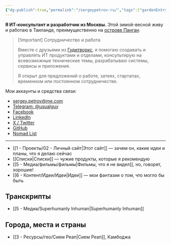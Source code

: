 ```yaml
---
{"dg-publish":true,"permalink":"/sergeypetrov-ru/","tags":["gardenEntry"]}
---
```


**Я ИТ-консультант и разработчик из Москвы.** Этой зимой-весной живу и работаю в Таиланде, преимущественно на [острове Панган](https://maps.app.goo.gl/EqPoDE6aLEPnmyEL6).

> [!important] Сотрудничество и работа
> 
> Вместе с друзьями из [Гудитворкс](https://goodit.works), я помогаю создавать и управлять ИТ продуктами и отделами, консультирую на всевозможные технические темы, разрабатываю системы, сервисы и приложения. 
> 
> Я открыт для предложений о работе, затеях, стартапах, временном или постоянном сотрудничестве. 

Мои аккаунты и средства связи:
- [sergey.petrov@me.com](mailto:sergey.petrov@me.com)
- [Telegram: @usualguy](https://t.me/usualguy)
- [Facebook](https://facebook.com/neoromantic)
- [LinkedIn](https://linkedin.com/in/sspetrov)
- [X / Twitter](https://x.com/neoromantic) 
- [GitHub](https://github.com/neoromantic)
- [Nomad List](https://nomadlist.com/@neoromantic)
---
- [[1 - Проекты/02 - Личный сайт\|Этот сайт]] — зачем он, какие идеи и планы, что я делаю сейчас
- [[Списки\|Списки]] — чужие продукты, которые я рекомендую
- [[5 - Медиа/фильмы/фильмы\|Фильмы, что я не видел]], но, говорят, хорошие!
- [[6 - Контент/Идеи/Идеи\|Идеи]] — мои фантазии о том, что могло бы быть 
## Транскрипты
- [[5 - Медиа/Superhumanly Inhuman\|Superhumanly Inhuman]]
## Города, места и страны
- [[3 - Ресурсы/гео/Сием Реап\|Сием Реап]], Камбоджа
